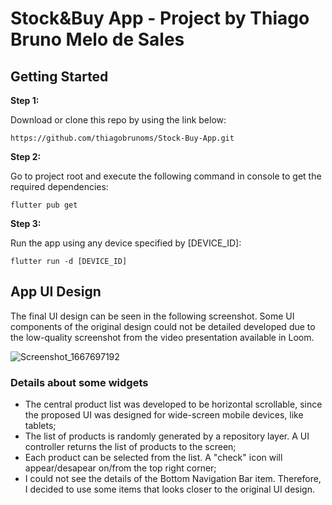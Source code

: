 # Stock&Buy App - Project by Thiago Bruno Melo de Sales

## Getting Started

**Step 1:**

Download or clone this repo by using the link below:

```
https://github.com/thiagobrunoms/Stock-Buy-App.git
```

**Step 2:**

Go to project root and execute the following command in console to get the required dependencies: 

```
flutter pub get 
```

**Step 3:**

Run the app using any device specified by [DEVICE_ID]:

```
flutter run -d [DEVICE_ID]
```

## App UI Design

The final UI design can be seen in the following screenshot. Some UI components of the original design could not be detailed developed due to the low-quality screenshot from the video presentation available in Loom.

![Screenshot_1667697192](https://user-images.githubusercontent.com/8793313/200149410-56b030c9-6cba-4ab9-95cb-f9daed47b0b4.png)

### Details about some widgets

* The central product list was developed to be horizontal scrollable, since the proposed UI was designed for wide-screen mobile devices, like tablets;
* The list of products is randomly generated by a repository layer. A UI controller returns the list of products to the screen;
* Each product can be selected from the list. A "check" icon will appear/desapear on/from the top right corner;
* I could not see the details of the Bottom Navigation Bar item. Therefore, I decided to use some items that looks closer to the original UI design.




